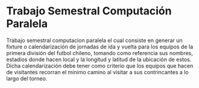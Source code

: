 # Trabajo Semestral Computación Paralela
Trabajo semestral computacion paralela el cual consiste en generar un fixture 
o calendarización de jornadas de ida y vuelta para los equipos de la 
primera división del futbol chileno, tomando como referencia sus nombres, 
estadios donde hacen local y la longitud y latitud de la ubicación de estos.
Dicha calendarización debe tener como criterio que los equipos que hacen de 
visitantes recorran el mínimo camino al visitar a sus contrincantes a lo
largo del torneo.
